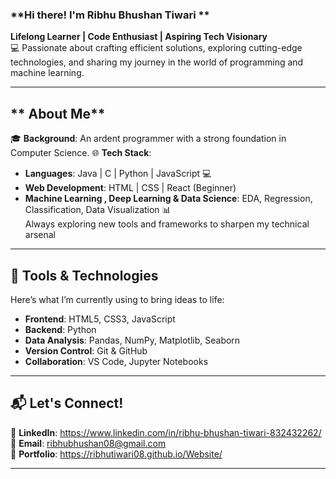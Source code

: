 
### **Hi there! I'm Ribhu Bhushan Tiwari **
 **Lifelong Learner | Code Enthusiast | Aspiring Tech Visionary**  
💻 Passionate about crafting efficient solutions, exploring cutting-edge technologies, and sharing my journey in the world of programming and machine learning.

---

## ** About Me**
🎓 **Background**: An ardent programmer with a strong foundation in Computer Science.
🌐 **Tech Stack**:
- **Languages**: Java  | C | Python  | JavaScript 💻 
- **Web Development**: HTML | CSS | React (Beginner)  
- **Machine Learning , Deep Learning & Data Science**: EDA, Regression, Classification, Data Visualization 📊  
   Always exploring new tools and frameworks to sharpen my technical arsenal

---

## **🔧 Tools & Technologies**
Here’s what I’m currently using to bring ideas to life:  
- **Frontend**: HTML5, CSS3, JavaScript  
- **Backend**: Python   
- **Data Analysis**: Pandas, NumPy, Matplotlib, Seaborn  
- **Version Control**: Git & GitHub  
- **Collaboration**: VS Code, Jupyter Notebooks  

---

## **📬 Let's Connect!**
💼 **LinkedIn**: https://www.linkedin.com/in/ribhu-bhushan-tiwari-832432262/
📧 **Email**: ribhubhushan08@gmail.com  
📝 **Portfolio**: https://ribhutiwari08.github.io/Website/ 

---
